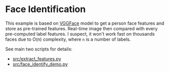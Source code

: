 # Face Identification

This example is based on [VGGFace](https://github.com/rcmalli/keras-vggface) model to get a person face features and store as pre-trained features. 
Real-time image then compared with every pre-computed label features. I suspect, it won't work
fast on thousands faces due to O(n) complexity, where `n` is a number of labels.

See main two scripts for details:

-   [src/extract_features.py](src/extract_features.py)
-   [src/face_identify_demo.py](src/face_identify_demo.py)
